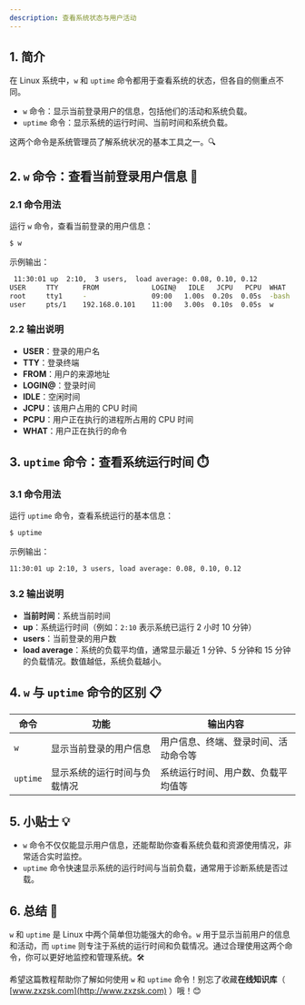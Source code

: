 ```yaml
---
description: 查看系统状态与用户活动
---
```



## 1. 简介

在 Linux 系统中，`w` 和 `uptime` 命令都用于查看系统的状态，但各自的侧重点不同。

- `w` 命令：显示当前登录用户的信息，包括他们的活动和系统负载。
- `uptime` 命令：显示系统的运行时间、当前时间和系统负载。

这两个命令是系统管理员了解系统状况的基本工具之一。🔍

## 2. `w` 命令：查看当前登录用户信息 👤

### 2.1 命令用法

运行 `w` 命令，查看当前登录的用户信息：

```bash
$ w
```

示例输出：

```bash
 11:30:01 up  2:10,  3 users,  load average: 0.08, 0.10, 0.12
USER     TTY      FROM             LOGIN@   IDLE   JCPU   PCPU  WHAT
root     tty1     -                09:00   1.00s  0.20s  0.05s  -bash
user     pts/1    192.168.0.101    11:00   3.00s  0.10s  0.05s  w
```

### 2.2 输出说明

- **USER**：登录的用户名
- **TTY**：登录终端
- **FROM**：用户的来源地址
- **LOGIN@**：登录时间
- **IDLE**：空闲时间
- **JCPU**：该用户占用的 CPU 时间
- **PCPU**：用户正在执行的进程所占用的 CPU 时间
- **WHAT**：用户正在执行的命令

## 3. `uptime` 命令：查看系统运行时间 ⏱️

### 3.1 命令用法

运行 `uptime` 命令，查看系统运行的基本信息：

```bash
$ uptime
```

示例输出：

```bash
11:30:01 up 2:10, 3 users, load average: 0.08, 0.10, 0.12
```

### 3.2 输出说明

- **当前时间**：系统当前时间
- **up**：系统运行时间（例如：`2:10` 表示系统已运行 2 小时 10 分钟）
- **users**：当前登录的用户数
- **load average**：系统的负载平均值，通常显示最近 1 分钟、5 分钟和 15 分钟的负载情况。数值越低，系统负载越小。

## 4. `w` 与 `uptime` 命令的区别 📋

| 命令     | 功能                          | 输出内容                               |
|----------|-------------------------------|----------------------------------------|
| `w`      | 显示当前登录的用户信息          | 用户信息、终端、登录时间、活动命令等    |
| `uptime` | 显示系统的运行时间与负载情况    | 系统运行时间、用户数、负载平均值等      |

## 5. 小贴士 💡

- `w` 命令不仅仅能显示用户信息，还能帮助你查看系统负载和资源使用情况，非常适合实时监控。
- `uptime` 命令快速显示系统的运行时间与当前负载，通常用于诊断系统是否过载。

## 6. 总结 🎯

`w` 和 `uptime` 是 Linux 中两个简单但功能强大的命令。`w` 用于显示当前用户的信息和活动，而 `uptime` 则专注于系统的运行时间和负载情况。通过合理使用这两个命令，你可以更好地监控和管理系统。🛠️

希望这篇教程帮助你了解如何使用 `w` 和 `uptime` 命令！别忘了收藏**在线知识库**（ [www.zxzsk.com](http://www.zxzsk.com) ）哦！😊